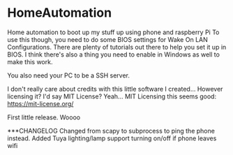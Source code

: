 # HomeAutomation
Home automation to boot up my stuff up using phone and raspberry Pi
To use this though, you need to do some BIOS settings for Wake On LAN Configurations.
There are plenty of tutorials out there to help you set it up in BIOS.
I think there's also a thing you need to enable in Windows as well to make this work.

You also need your PC to be a SSH server.

I don't really care about credits with this little software I created...
However licensing it? I'd say MIT License? Yeah... MIT Licensing this seems good:
https://mit-license.org/

First little release. Woooo


***CHANGELOG
Changed from scapy to subprocess to ping the phone instead.
Added Tuya lighting/lamp support turning on/off if phone leaves wifi
